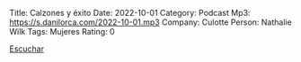 Title: Calzones y éxito
Date: 2022-10-01
Category: Podcast
Mp3: https://s.danilorca.com/2022-10-01.mp3
Company: Culotte
Person: Nathalie Wilk
Tags: Mujeres
Rating: 0

<a href="https://s.danilorca.com/2022-10-01.mp3" type="audio/mpeg">
Escuchar
</a>
